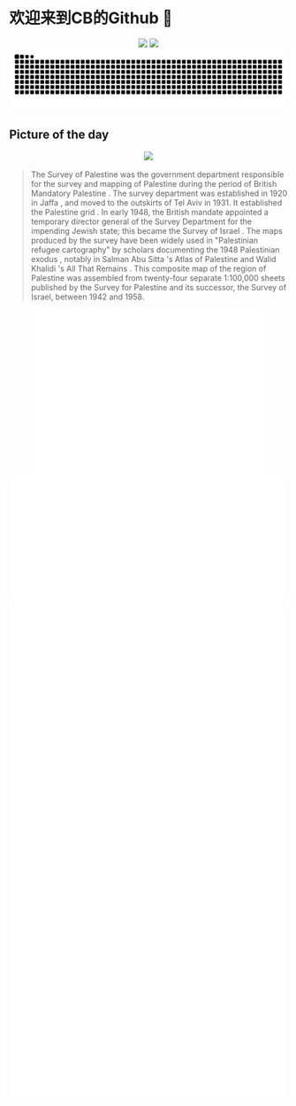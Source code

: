 
# 欢迎来到CB的Github 👋

<div align="center">
  <img height="137px" src="https://github-readme-stats.vercel.app/api?username=SuperCB&show_icons=true&theme=radical" />
  <img height="137px" src="https://github-readme-stats.vercel.app/api/top-langs/?username=SuperCB&hide_title=true&hide_border=true&layout=compact&langs_count=6&text_color=000&icon_color=fff" />
</div>


<div align="center">
    <img src="./contribution-snake/github-contribution-grid-snake.svg" />
</div>



## Picture of the day
<div align="center">
  <img width=400px src="https://upload.wikimedia.org/wikipedia/commons/thumb/d/d5/Survey_of_Palestine_1942-1958_1-100%2C000_sheet_index_georef.png/375px-Survey_of_Palestine_1942-1958_1-100%2C000_sheet_index_georef.png" />
</div>

>The  Survey of Palestine  was the government department responsible for the  survey and mapping of Palestine  during the period of British  Mandatory Palestine . The survey department was established in 1920 in  Jaffa , and moved to the outskirts of  Tel Aviv  in 1931. It established the  Palestine grid . In early 1948, the British mandate appointed a temporary director general of the Survey Department for the impending Jewish state; this became the  Survey of Israel . The maps produced by the survey have been widely used in "Palestinian refugee cartography" by scholars documenting the  1948 Palestinian exodus , notably in  Salman Abu Sitta 's  Atlas of Palestine  and  Walid Khalidi 's  All That Remains . This composite map of the  region of Palestine  was assembled from twenty-four separate 1:100,000 sheets published by the Survey for Palestine and its successor, the Survey of Israel, between 1942 and 1958.



<div align="center">
  <img height="300px" src="base_metrics.svg" />
  <img  src="metrics.plugin.calendar.full.svg" />
</div>


<div align="center">
  <img  src="plugin_metrics.svg" /> 
</div>
